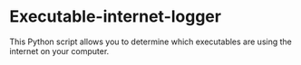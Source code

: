 # Executable-internet-logger
This Python script allows you to determine which executables are using the internet on your computer.
